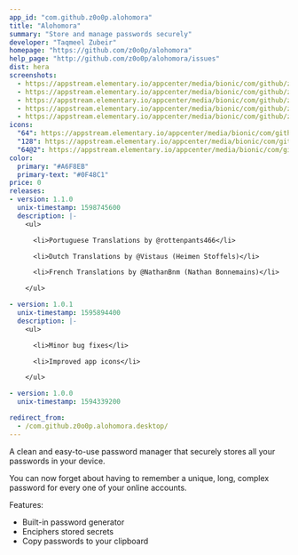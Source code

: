```yaml
---
app_id: "com.github.z0o0p.alohomora"
title: "Alohomora"
summary: "Store and manage passwords securely"
developer: "Taqmeel Zubeir"
homepage: "https://github.com/z0o0p/alohomora"
help_page: "http://github.com/z0o0p/alohomora/issues"
dist: hera
screenshots:
  - https://appstream.elementary.io/appcenter/media/bionic/com/github/z0o0p.alohomora/43DEFE3D7D9489E9A8F843226ECEF670/screenshots/image-1_orig.png
  - https://appstream.elementary.io/appcenter/media/bionic/com/github/z0o0p.alohomora/43DEFE3D7D9489E9A8F843226ECEF670/screenshots/image-2_orig.png
  - https://appstream.elementary.io/appcenter/media/bionic/com/github/z0o0p.alohomora/43DEFE3D7D9489E9A8F843226ECEF670/screenshots/image-3_orig.png
  - https://appstream.elementary.io/appcenter/media/bionic/com/github/z0o0p.alohomora/43DEFE3D7D9489E9A8F843226ECEF670/screenshots/image-4_orig.png
  - https://appstream.elementary.io/appcenter/media/bionic/com/github/z0o0p.alohomora/43DEFE3D7D9489E9A8F843226ECEF670/screenshots/image-5_orig.png
icons:
  "64": https://appstream.elementary.io/appcenter/media/bionic/com/github/z0o0p.alohomora/43DEFE3D7D9489E9A8F843226ECEF670/icons/64x64/com.github.z0o0p.alohomora_com.github.z0o0p.alohomora.png
  "128": https://appstream.elementary.io/appcenter/media/bionic/com/github/z0o0p.alohomora/43DEFE3D7D9489E9A8F843226ECEF670/icons/128x128/com.github.z0o0p.alohomora_com.github.z0o0p.alohomora.png
  "64@2": https://appstream.elementary.io/appcenter/media/bionic/com/github/z0o0p.alohomora/43DEFE3D7D9489E9A8F843226ECEF670/icons/64x64@2/com.github.z0o0p.alohomora_com.github.z0o0p.alohomora.png
color:
  primary: "#A6F8EB"
  primary-text: "#0F48C1"
price: 0
releases:
- version: 1.1.0
  unix-timestamp: 1598745600
  description: |-
    <ul>

      <li>Portuguese Translations by @rottenpants466</li>

      <li>Dutch Translations by @Vistaus (Heimen Stoffels)</li>

      <li>French Translations by @NathanBnm (Nathan Bonnemains)</li>

    </ul>

- version: 1.0.1
  unix-timestamp: 1595894400
  description: |-
    <ul>

      <li>Minor bug fixes</li>

      <li>Improved app icons</li>

    </ul>

- version: 1.0.0
  unix-timestamp: 1594339200

redirect_from:
  - /com.github.z0o0p.alohomora.desktop/
---
```

<p>A clean and easy-to-use password manager that securely stores all your passwords in your device.</p>
<p>You can now forget about having to remember a unique, long, complex password for every one of your online accounts.</p>
<p>Features:</p>
<ul>
  <li>Built-in password generator</li>
  <li>Enciphers stored secrets</li>
  <li>Copy passwords to your clipboard</li>
</ul>
